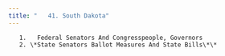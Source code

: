 ```yaml
---
title: "   41. South Dakota"
---
```



       1.   Federal Senators And Congresspeople, Governors
       2. \*State Senators Ballot Measures And State Bills\*\*
